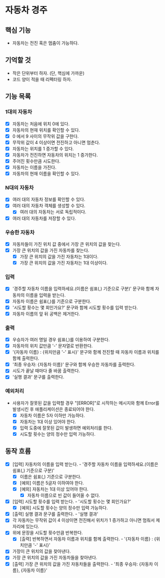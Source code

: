 # 자동차 경주

## 핵심  기능

- 자동차는 전진 혹은 멈춤이 가능하다.

## 기억할 것

- 작은 단위부터 하자. (단, 핵심에 가까운)
- 코드 양이 적을 때 리펙터링 하자.

## 기능 목록

### 1대의 자동차

- [x] 자동차는 처음에 위치 0에 있다.
- [x] 자동차의 현재 위치를 확인할 수 있다.
- [x] 0 에서 9 사이의 무작위 값을 구한다.
- [x] 무작위 값이 4 이상이면 전진하고 아니면 멈춘다.
- [x] 자동차는 위치를 1 증가할 수 있다.
- [x] 자동차가 전진하면 자동차의 위치는 1 증가한다.
- [x] 주어진 횟수만큼 시도한다.
- [x] 자동차는 이름을 가진다.
- [x] 자동차의 현재 이름을 확인할 수 있다.

### N대의 자동차

- [x] 여러 대의 자동차 정보를 확인할 수 있다.
- [x] 여러 대의 자동차 객체를 생성할 수 있다.
  - [x] 여러 대의 자동차는 서로 독립적이다.
- [x] 여러 대의 자동차를 저장할 수 있다.

### 우승한 자동차

- [x] 자동차들이 가진 위치 값 중에서 가장 큰 위치의 값을 찾는다.
- [x] 가장 큰 위치의 값을 가진 자동차를 찾는다.
  - [x] 가장 큰 위치의 값을 가진 자동차는 1대이다.
  - [x] 가장 큰 위치의 값을 가진 자동차는 1대 이상이다.

### 입력

- [x] '경주할 자동차 이름을 입력하세요.(이름은 쉼표(,) 기준으로 구분)' 문구와 함께 자동차의 이름을 입력을 받는다.
- [x] 자동차 이름은 쉼표(,)를 기준으로 구분한다.
- [x] '시도할 횟수는 몇 회인가요?' 문구와 함께 시도할 횟수를 입력 받는다.
- [x] 자동차 이름의 앞 뒤 공백은 제거한다.

### 출력

- [x] 우승자가 여러 명일 경우 쉼표(,)를 이용하여 구분한다.
- [x] 자동차의 위치 값만큼 '-' 문자열로 반환한다.
- [x] '{자동차 이름} : {위치만큼 '-' 표시}' 문구와 함께 전진할 때 자동차 이름과 위치를 함께 출력한다.
- [x] '최종 우승자: {자동차 이름}' 문구와 함께 우승한 자동차를 출력한다.
- [x] 시도가 끝날 때마다 줄 바꿈 출력한다.
- [x] '실행 결과' 문구를 출력한다.

### 예외처리

- 사용자가 잘못된 값을 입력할 경우 "[ERROR]"로 시작하는 메시지와 함께 Error를 발생시킨 후 애플리케이션은 종료되어야 한다.
  - [x] 자동차 이름은 5자 이하만 가능하다.
  - [x] 자동차는 1대 이상 있어야 한다.
  - [x] 입력 도중에 잘못된 값이 발생하면 예외처리를 한다.
  - [x] 시도할 횟수는 양의 정수만 입력 가능하다.
  
## 동작 흐름

- [x] [입력] 자동차의 이름을 입력 받는다. - '경주할 자동차 이름을 입력하세요.(이름은 쉼표(,) 기준으로 구분)'
  - [x] 이름은 쉼표(,) 기준으로 구분한다.
  - [x] [예외] 이름은 5글자 이하여야 한다.
  - [x] [예외]  자동차는 1대 이상 있어야 한다.
    - [x] 자동차 이름으로 빈 값이 들어올 수 없다.
- [x] [입력] 시도할 횟수를 입력 받는다. - '시도할 횟수는 몇 회인가요?'
  - [x] [예외] 시도할 횟수는 양의 정수만 입력 가능하다.
- [x] [출력] 실행 결과 문구를 출력한다. - '실행 결과'
- [x] 각 자동차는 무작위 값이 4 이상이면 전진해서 위치가 1 증가하고 아니면 멈춰서 제자리에 있는다.
- [x] 위에 문장을 시도할 횟수만큼 반복한다.
  - [x] [출력] 반복하면서 자동차 이름과 위치를 함께 출력한다. - '{자동차 이름} : {위치만큼 '-' 표시}'
- [x] 가장이 큰 위치의 값을 찾아낸다.
- [x] 가장 큰 위치의 값을 가진 자동차들을 찾아낸다.
- [x] [출력] 가장 큰 위치의 값을 가진 자동차들을 출력한다. - '최종 우승자: {자동차 이름}, {자동차 이름}'

